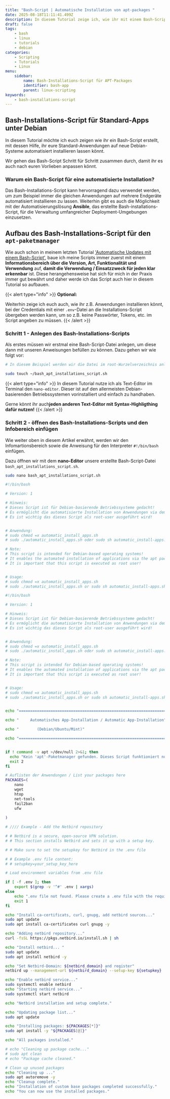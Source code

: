 ```yaml
---
title: "Bash-Script | Automatische Installation von apt-packages "
date: 2025-08-18T11:11:41.499Z
description: In diesem Tutorial zeige ich, wie ihr mit einem Bash-Script automatisch eure Lieblings-Apps installieren könnt,
draft: false
tags:
    - bash
    - linux
    - tutorials
    - debian
categories:
    - Scripting
    - Tutorials
    - Linux
menu:
    sidebar:
        name: Bash-Installations-Script für APT-Packages
        identifier: bash-app
        parent: linux-scripting
keywords:
    - bash-installations-script
---
```

## Bash-Installations-Script für Standard-Apps unter Debian

In diesem Tutorial möchte ich euch zeigen wie ihr ein Bash-Script erstellt, mit dessen Hilfe, ihr eure Standard-Anwendungen auf neue Debian-Systeme automatisiert installieren lassen könnt.

Wir gehen das Bash-Script Schritt für Schritt zusammen durch, damit ihr es auch nach euren Vorlieben anpassen könnt.

### Warum ein Bash-Script für eine automatisierte Installation?

Das Bash-Installations-Script kann hervorragend dazu verwendet werden, um zum Beispiel immer die gleichen Anwendungen auf mehrere Endgeräte automatisiert installieren zu lassen. Weiterhin gibt es auch die Möglichkeit mit der Automatisierungslösung **Ansible**, das erstellte Bash-installations-Script, für die Verwaltung umfangreicher Deployment-Umgebungen einzusetzen.

## Aufbau des Bash-Installations-Script für den `apt-paketmanager`

Wie auch schon in meinem letzten Tutorial ['Automatische Updates mit einem Bash-Script'](https://secure-bits.org/posts/linux/scripting/automatische-update-debian-bash-script/), baue ich meine Scripts immer zuerst mit einem **Informationsbereich über die Version, Art, Funktionalität und Verwendung** auf, **damit die Verwendung / Einsatzzweck für jeden klar erkennbar** ist.
Diese herangehensweise hat sich für mich in der Praxis immer gut bewährt und daher werde ich das Script auch hier in diesem Tutorial so aufbauen.
<!-- FM:Snippet:Start data:{"id":"Info","fields":[]} -->
{{< alert type="info" >}}
**Optional:**


Weiterhin zeige ich euch auch, wie ihr z.B. Anwendungen installieren könnt, bei der Credentials mit einer `.env`-Datei an die Installations-Script übergeben werden kann, um so z.B. keine Passwörter, Tokens, etc. im Script angeben zu müssen.
{{< /alert >}}
<!-- FM:Snippet:End -->
### Schritt 1 - Anlegen des Bash-Installations-Scripts

Als erstes müssen wir erstmal eine Bash-Script-Datei anlegen, um diese dann mit unseren Anweisungen befüllen zu können.
Dazu gehen wir wie folgt vor:

```sh
# In diesem Beispiel werden wir die Datei im root-Wurzelverzeichnis anlegen

sudo touch ~/bash_apt_installations_script.sh

```
<!-- FM:Snippet:Start data:{"id":"Info","fields":[]} -->
{{< alert type="info" >}}
In diesem Tutorial nutze ich als Text-Editor im Terminal den `nano-editor`. Dieser ist auf den allermeisten Debian-basierenden Betriebssystemen vorinstalliert und einfach zu handhaben.

Gerne könnt ihr auch**jeden anderen Text-Editor mit Syntax-Highligthing dafür nutzen!**
{{< /alert >}}
<!-- FM:Snippet:End -->

### Schritt 2 - öffnen des Bash-Installations-Scripts und den Infobereich einfügen
Wie weiter oben in diesem Artikel erwähnt, werden wir den Infomartionsbereich sowie die Anweisung für den Interpreter `#!/bin/bash` einfügen.

Dazu öffnen wir mit dem **nano-Editor** unsere erstellte Bash-Script-Datei `bash_apt_installations_script.sh`.

```sh
sudo nano bash_apt_installations_script.sh
```




```bash
#!/bin/bash

# Version: 1

# Hinweis:
# Dieses Script ist für Debian-basierende Betriebssysteme gedacht!
# Es ermöglicht die automatisierte Installation von Anwendungen via dem apt-Paketmanager.
# Es ist wichtig das dieses Script als root-user ausgeführt wird!


# Anwendung:
# sudo chmod =x automatic_install_apps.sh
# sudo ./automatic_install_apps.sh oder sudo sh automatic_install-apps.sh

# Note:
# This script is intended for Debian-based operating systems!
# It enables the automated installation of applications via the apt package manager.
# It is important that this script is executed as root user!


# Usage:
# sudo chmod =x automatic_install_apps.sh
# sudo ./automatic_install_apps.sh or sudo sh automatic_install-apps.sh

```

```bash
#!/bin/bash

# Version: 1

# Hinweis:
# Dieses Script ist für Debian-basierende Betriebssysteme gedacht!
# Es ermöglicht die automatisierte Installation von Anwendungen via dem apt-Paketmanager.
# Es ist wichtig das dieses Script als root-user ausgeführt wird!


# Anwendung:
# sudo chmod =x automatic_install_apps.sh
# sudo ./automatic_install_apps.sh oder sudo sh automatic_install-apps.sh

# Note:
# This script is intended for Debian-based operating systems!
# It enables the automated installation of applications via the apt package manager.
# It is important that this script is executed as root user!


# Usage:
# sudo chmod =x automatic_install_apps.sh
# sudo ./automatic_install_apps.sh or sudo sh automatic_install-apps.sh


echo "================================================================="

echo "     Automatisches App-Installation / Automatic App-Installation"

echo "        (Debian/Ubuntu/Mint)"

echo "================================================================="


if ! command -v apt >/dev/null 2>&1; then
  echo "Kein 'apt'-Paketmanager gefunden. Dieses Script funktioniert nur auf Debian-basierten Systemen / No 'apt' package manager found. This script only works on Debian-based systems."
  exit 2
fi

# Auflisten der Anwendungen / List your packages here
PACKAGES=(
    nano
    wget
    htop
    net-tools
    fail2ban
    ufw
    
)

# //// Example - Add the Netbird repository

# # Netbird is a secure, open-source VPN solution.
# # This section installs Netbird and sets it up with a setup key.

# # Make sure to set the setupkey for Netbird in the .env file

# # Example .env file content:
# # setupkey=your_setup_key_here

# Load environment variables from .env file

if [ -f .env ]; then
    export $(grep -v '^#' .env | xargs)
else
    echo ".env file not found. Please create a .env file with the required variables."
    exit 1
fi

echo "Install ca-certificats, curl, gnupg, add netbird sources..."
sudo apt update
sudo apt install ca-certificates curl gnupg -y

echo "Adding netbird repository..."
curl -fsSL https://pkgs.netbird.io/install.sh | sh

echo "Install netbird... "
sudo apt update
sudo apt install netbird -y

echo "Set Netbird-Domain: ${netbird_domain} and register"
netbird up --management-url ${netbird_domain} --setup-key ${setupkey}

echo "Enable netbird service..."
sudo systemctl enable netbird
echo "Starting netbird service..."
sudo systemctl start netbird

echo "Netbird installation and setup complete."

echo "Updating package list..."
sudo apt update

echo "Installing packages: ${PACKAGES[*]}"
sudo apt install -y "${PACKAGES[@]}"

echo "All packages installed."

# echo "Cleaning up package cache..."
# sudo apt clean    
# echo "Package cache cleaned."

# Clean up unused packages
echo "Cleaning up ..."
sudo apt autoremove -y
echo "Cleanup complete."
echo "Installation of custom base packages completed successfully."
echo "You can now use the installed packages."

```